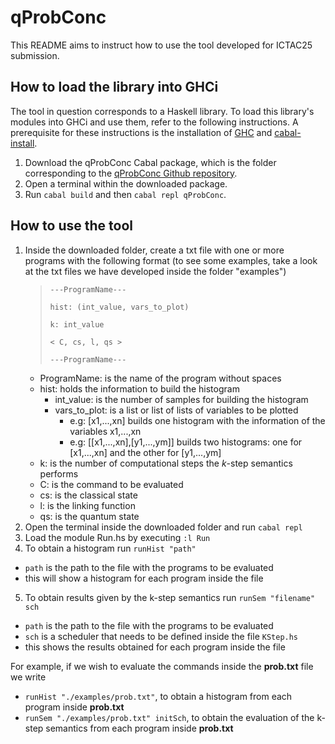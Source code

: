 # qProbConc

This README aims to instruct how to use the tool developed for ICTAC25 submission.

## How to load the library into GHCi

The tool in question corresponds to a Haskell library. To load this library's modules into GHCi and use them, refer to the following instructions. A prerequisite for these instructions is the installation of [GHC](https://www.haskell.org/ghc/) and [cabal-install](https://cabal.readthedocs.io/en/stable/).

1. Download the qProbConc Cabal package, which is the folder corresponding to the [qProbConc Github repository](https://github.com/vegf17/qProbConc).
2. Open a terminal within the downloaded package.
3. Run ``cabal build`` and then ``cabal repl qProbConc``.


## How to use the tool

1. Inside the downloaded folder, create a txt file with one or more programs with the following format
(to see some examples, take a look at the txt files we have developed inside the folder "examples")
   >``---ProgramName---``
   >
   >``hist: (int_value, vars_to_plot)``
   >
   >``k: int_value``
   >
   >``< C, cs, l, qs >``
   >
   >``---ProgramName---``
    - ProgramName: is the name of the program without spaces
    - hist: holds the information to build the histogram
      - int_value: is the number of samples for building the histogram
      - vars_to_plot: is a list or list of lists of variables to be plotted
        - e.g: [x1,...,xn] builds one histogram with the information of the variables x1,...,xn
        - e.g: [[x1,...,xn],[y1,...,ym]] builds two histograms: one for [x1,...,xn] and the other for [y1,...,ym]
    - k: is the number of computational steps the $k$-step semantics performs
    - C: is the command to be evaluated
    - cs: is the classical state
    - l: is the linking function
    - qs: is the quantum state
2. Open the terminal inside the downloaded folder and run ``cabal repl``
3. Load the module Run.hs by executing ``:l Run``
4. To obtain a histogram run ``runHist "path"``
  - ``path`` is the path to the file with the programs to be evaluated
  - this will show a histogram for each program inside the file 
5. To obtain results given by the k-step semantics run ``runSem "filename" sch``
  - ``path`` is the path to the file with the programs to be evaluated
  - ``sch`` is a scheduler that needs to be defined inside the file ``KStep.hs``
  - this shows the results obtained for each program inside the file

For example, if we wish to evaluate the commands inside the **prob.txt** file we write 
- ``runHist "./examples/prob.txt"``, to obtain a histogram from each program inside **prob.txt**
- ``runSem "./examples/prob.txt" initSch``, to obtain the evaluation of the k-step semantics from each program inside **prob.txt**

